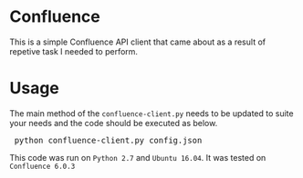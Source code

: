 # Confluence
This is a simple Confluence API client that came about as a result of repetive task I needed to perform.

# Usage
The main method of the `confluence-client.py` needs to be updated to suite your needs and the code should be executed as below.
<pre> python confluence-client.py config.json </pre>

This code was run on `Python 2.7` and `Ubuntu 16.04`. It was tested on `Confluence 6.0.3`
